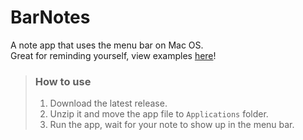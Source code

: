 # BarNotes
A note app that uses the menu bar on Mac OS.  
Great for reminding yourself, view examples [here](https://github.com/bentettmar/barnotes/tree/main/examples)!

> ### How to use
> 1. Download the latest release. 
> 2. Unzip it and move the app file to `Applications` folder.
> 3. Run the app, wait for your note to show up in the menu bar.
